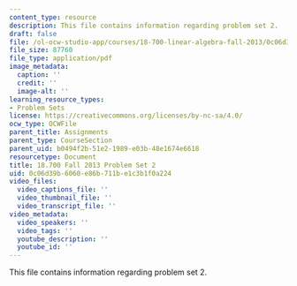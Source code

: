 ```yaml
---
content_type: resource
description: This file contains information regarding problem set 2.
draft: false
file: /ol-ocw-studio-app/courses/18-700-linear-algebra-fall-2013/0c06d39b6060e86b711be1c3b1f0a224_MIT18_700F13_ps2.pdf
file_size: 87760
file_type: application/pdf
image_metadata:
  caption: ''
  credit: ''
  image-alt: ''
learning_resource_types:
- Problem Sets
license: https://creativecommons.org/licenses/by-nc-sa/4.0/
ocw_type: OCWFile
parent_title: Assignments
parent_type: CourseSection
parent_uid: b0494f2b-51e2-1989-e03b-48e1674e6618
resourcetype: Document
title: 18.700 Fall 2013 Problem Set 2
uid: 0c06d39b-6060-e86b-711b-e1c3b1f0a224
video_files:
  video_captions_file: ''
  video_thumbnail_file: ''
  video_transcript_file: ''
video_metadata:
  video_speakers: ''
  video_tags: ''
  youtube_description: ''
  youtube_id: ''
---
```

This file contains information regarding problem set 2.